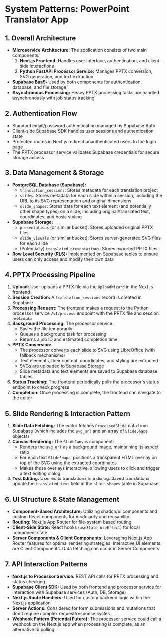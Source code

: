 # System Patterns: PowerPoint Translator App

## 1. Overall Architecture
- **Microservice Architecture:** The application consists of two main components:
  1. **Next.js Frontend:** Handles user interface, authentication, and client-side interactions
  2. **Python FastAPI Processor Service:** Manages PPTX conversion, SVG generation, and text extraction
- **Supabase BaaS:** Used by both components for authentication, database, and file storage
- **Asynchronous Processing:** Heavy PPTX processing tasks are handled asynchronously with job status tracking

## 2. Authentication Flow
- Standard email/password authentication managed by Supabase Auth
- Client-side Supabase SDK handles user sessions and authentication state
- Protected routes in Next.js redirect unauthenticated users to the login page
- The PPTX processor service validates Supabase credentials for secure storage access

## 3. Data Management & Storage
- **PostgreSQL Database (Supabase):**
    - `translation_sessions`: Stores metadata for each translation project
    - `slides`: Stores metadata for each slide within a session, including the URL to its SVG representation and original dimensions
    - `slide_shapes`: Stores data for each text element (and potentially other shape types) on a slide, including original/translated text, coordinates, and basic styling
- **Supabase Storage:**
    - `presentations` (or similar bucket): Stores uploaded original PPTX files
    - `slide_visuals` (or similar bucket): Stores server-generated SVG files for each slide
    - (Potentially) `translated_presentations`: Stores exported PPTX files
- **Row Level Security (RLS):** Implemented on Supabase tables to ensure users can only access and modify their own data

## 4. PPTX Processing Pipeline
1. **Upload:** User uploads a PPTX file via the `UploadWizard` in the Next.js frontend
2. **Session Creation:** A `translation_sessions` record is created in Supabase
3. **Processing Request:** The frontend makes a request to the Python processor service `/v1/process` endpoint with the PPTX file and session metadata
4. **Background Processing:** The processor service:
   - Saves the file temporarily
   - Queues a background task for processing
   - Returns a job ID and estimated completion time
5. **PPTX Conversion:**
   - The processor converts each slide to SVG using LibreOffice (with fallback mechanisms)
   - Text elements, their content, coordinates, and styling are extracted
   - SVGs are uploaded to Supabase Storage
   - Slide metadata and text elements are saved to Supabase database tables
6. **Status Tracking:** The frontend periodically polls the processor's status endpoint to check progress
7. **Completion:** Once processing is complete, the frontend can navigate to the editor

## 5. Slide Rendering & Interaction Pattern
1. **Slide Data Fetching:** The editor fetches `ProcessedSlide` data from Supabase (which includes the `svg_url` and an array of `SlideShape` objects)
2. **Canvas Rendering:** The `SlideCanvas` component:
   - Renders the `svg_url` as a background image, maintaining its aspect ratio
   - For each text `SlideShape`, positions a transparent HTML overlay on top of the SVG using the extracted coordinates
   - Makes these overlays interactive, allowing users to click and trigger a text editing dialog
3. **Text Editing:** User edits translations in a dialog. Saved translations update the `translated_text` field in the `slide_shapes` table in Supabase

## 6. UI Structure & State Management
- **Component-Based Architecture:** Utilizing shadcn/ui components and custom React components for modularity and reusability
- **Routing:** Next.js App Router for file-system based routing
- **Client-Side State:** React hooks (`useState`, `useEffect`) for local component state
- **Server Components & Client Components:** Leveraging Next.js App Router features for optimal rendering strategies. Interactive UI elements are Client Components. Data fetching can occur in Server Components

## 7. API Interaction Patterns
- **Next.js to Processor Service:** REST API calls for PPTX processing and status checking
- **Supabase Client SDK:** Used by both frontend and processor service for interaction with Supabase services (Auth, DB, Storage)
- **Next.js Route Handlers:** Used for custom backend logic within the Next.js application
- **Server Actions:** Considered for form submissions and mutations that don't require complex request/response cycles
- **Webhook Pattern (Potential Future):** The processor service could call a webhook on the Next.js app when processing is complete, as an alternative to polling
